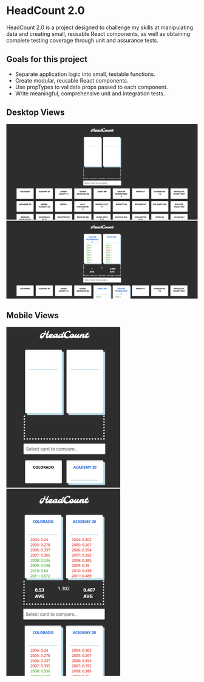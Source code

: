 # HeadCount 2.0

HeadCount 2.0 is a project designed to challenge my skills at manipulating data and creating small, reusable React components, as well as obtaining complete testing coverage through unit and assurance tests.  

## Goals for this project

* Separate application logic into small, testable functions.
* Create modular, reusable React components.
* Use propTypes to validate props passed to each component.
* Write meaningful, comprehensive unit and integration tests.

## Desktop Views

<img src="https://raw.githubusercontent.com/tomkingkong/headcount2.0/master/public/screenshots/Desktop_Empty.png" width="900" />

<img src="https://raw.githubusercontent.com/tomkingkong/headcount2.0/master/public/screenshots/Desktop_Full.png" width="900" />

## Mobile Views

<img src="https://raw.githubusercontent.com/tomkingkong/headcount2.0/master/public/screenshots/Mobile_Empty.png" width="300" />

<img src="https://raw.githubusercontent.com/tomkingkong/headcount2.0/master/public/screenshots/Mobile_Full.png" width="300" />
